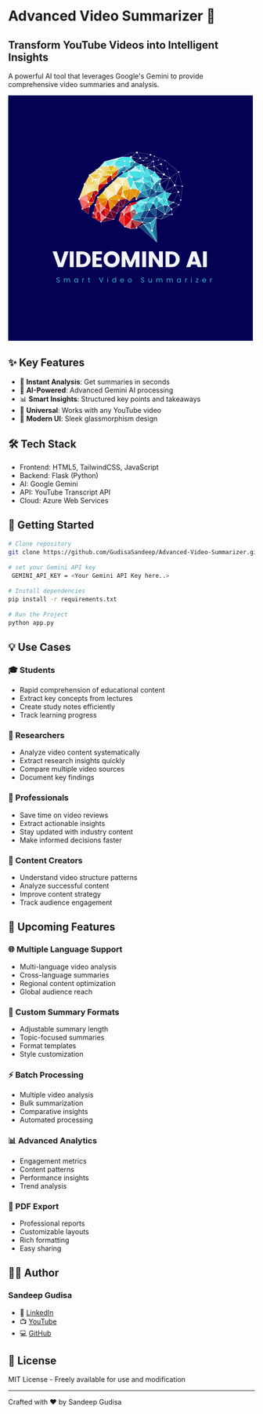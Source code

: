 # Advanced Video Summarizer 🎥

## Transform YouTube Videos into Intelligent Insights

A powerful AI tool that leverages Google's Gemini to provide comprehensive video summaries and analysis.

![Advanced Video Summarizer](static/Images/Logo.png)

## ✨ Key Features

- 🚀 **Instant Analysis**: Get summaries in seconds
- 🧠 **AI-Powered**: Advanced Gemini AI processing
- 📊 **Smart Insights**: Structured key points and takeaways  
- 🎯 **Universal**: Works with any YouTube video
- 💫 **Modern UI**: Sleek glassmorphism design

## 🛠️ Tech Stack

- Frontend: HTML5, TailwindCSS, JavaScript
- Backend: Flask (Python)
- AI: Google Gemini
- API: YouTube Transcript API
- Cloud: Azure Web Services

## 🚀 Getting Started

```bash
# Clone repository
git clone https://github.com/GudisaSandeep/Advanced-Video-Summarizer.git
```

```bash
# set your Gemini API key
 GEMINI_API_KEY = <Your Gemini API Key here..>
```
```bash
# Install dependencies
pip install -r requirements.txt
```
```bash
# Run the Project
python app.py
```

## 💡 Use Cases

### 🎓 Students
- Rapid comprehension of educational content
- Extract key concepts from lectures
- Create study notes efficiently
- Track learning progress

### 🔬 Researchers
- Analyze video content systematically
- Extract research insights quickly
- Compare multiple video sources
- Document key findings

### 👔 Professionals
- Save time on video reviews
- Extract actionable insights
- Stay updated with industry content
- Make informed decisions faster

### 🎨 Content Creators
- Understand video structure patterns
- Analyze successful content
- Improve content strategy
- Track audience engagement

## 🔮 Upcoming Features

### 🌐 Multiple Language Support
- Multi-language video analysis
- Cross-language summaries
- Regional content optimization
- Global audience reach

### 📝 Custom Summary Formats
- Adjustable summary length
- Topic-focused summaries
- Format templates
- Style customization

### ⚡ Batch Processing
- Multiple video analysis
- Bulk summarization
- Comparative insights
- Automated processing

### 📊 Advanced Analytics
- Engagement metrics
- Content patterns
- Performance insights
- Trend analysis

### 📑 PDF Export
- Professional reports
- Customizable layouts
- Rich formatting
- Easy sharing

## 👨‍💻 Author

### Sandeep Gudisa
- 🔗 [LinkedIn](https://www.linkedin.com/public-profile/settings?trk=d_flagship3_profile_self_view_public_profile)
- 📺 [YouTube](https://www.youtube.com/@AIProgrammingTelugu/featured)
- 💻 [GitHub](https://github.com/GudisaSandeep)

## 📄 License

MIT License - Freely available for use and modification

---
Crafted with ❤️ by Sandeep Gudisa

